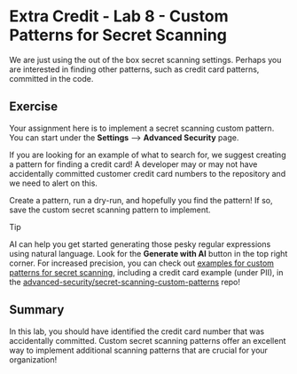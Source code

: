 # Extra Credit - Lab 8 - Custom Patterns for Secret Scanning

We are just using the out of the box secret scanning settings. Perhaps you are interested in finding other patterns, such as credit card patterns, committed in the code.


## Exercise

Your assignment here is to implement a secret scanning custom pattern. You can start under the **Settings** --> **Advanced Security** page.

If you are looking for an example of what to search for, we suggest creating a pattern for finding a credit card! A developer may or may not have accidentally committed customer credit card numbers to the repository and we need to alert on this.

Create a pattern, run a dry-run, and hopefully you find the pattern! If so, save the custom secret scanning pattern to implement.


> [!TIP]
> AI can help you get started generating those pesky regular expressions using natural language.  Look for the **Generate with AI** button in the top right corner.
> For increased precision, you can check out [examples for custom patterns for secret scanning](https://github.com/advanced-security/secret-scanning-custom-patterns/tree/main?tab=readme-ov-file#personally-identifiable-information-pii), including a credit card example (under PII), in the [advanced-security/secret-scanning-custom-patterns](https://github.com/advanced-security/secret-scanning-custom-patterns/tree/main?tab=readme-ov-file#personally-identifiable-information-pii) repo!

## Summary

In this lab, you should have identified the credit card number that was accidentally committed. Custom secret scanning patterns offer an excellent way to implement additional scanning patterns that are crucial for your organization!

